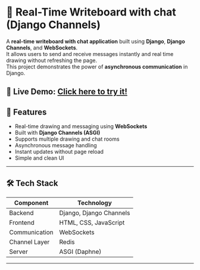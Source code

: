 # 💬 Real-Time Writeboard with chat (Django Channels)

A **real-time writeboard with chat application** built using **Django**, **Django Channels**, and **WebSockets**.  
It allows users to send and receive messages instantly and real time drawing without refreshing the page.  
This project demonstrates the power of **asynchronous communication** in Django.

🚀 **Live Demo:** [Click here to try it!](https://realtime-writeboard-with-chat.onrender.com)
---

## 🚀 Features

- Real-time drawing and messaging using **WebSockets**
- Built with **Django Channels (ASGI)**
- Supports multiple drawing and chat rooms
- Asynchronous message handling
- Instant updates without page reload
- Simple and clean UI 

---

## 🛠️ Tech Stack

| Component | Technology |
|------------|-------------|
| Backend | Django, Django Channels |
| Frontend | HTML, CSS, JavaScript |
| Communication | WebSockets |
| Channel Layer | Redis  |
| Server | ASGI (Daphne) |

---

